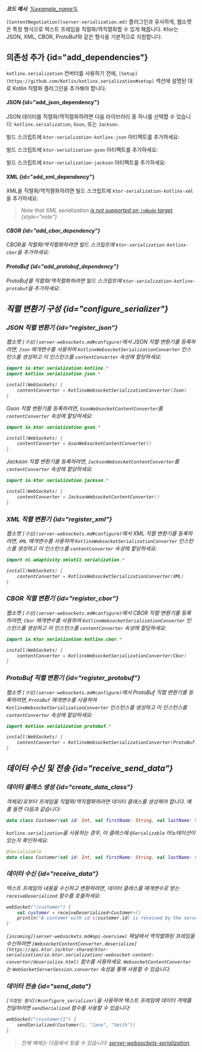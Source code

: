 [//]: # (title: Ktor 서버의 웹소켓 직렬화)

<show-structure for="chapter" depth="2"/>

<tldr>
<var name="example_name" value="server-websockets-serialization"/>
<p>
    <b>코드 예시</b>:
    <a href="https://github.com/ktorio/ktor-documentation/tree/%ktor_version%/codeSnippets/snippets/%example_name%">
        %example_name%
    </a>
</p>
</tldr>

`[ContentNegotiation](server-serialization.md)` 플러그인과 유사하게, 웹소켓은 특정 형식으로 텍스트 프레임을 직렬화/역직렬화할 수 있게 해줍니다. Ktor는 JSON, XML, CBOR, ProtoBuf와 같은 형식을 기본적으로 지원합니다.

## 의존성 추가 {id="add_dependencies"}

`kotlinx.serialization` 컨버터를 사용하기 전에, `[Setup](https://github.com/Kotlin/kotlinx.serialization#setup)` 섹션에 설명된 대로 Kotlin 직렬화 플러그인을 추가해야 합니다.

#### JSON {id="add_json_dependency"}

JSON 데이터를 직렬화/역직렬화하려면 다음 라이브러리 중 하나를 선택할 수 있습니다: `kotlinx.serialization`, `Gson`, 또는 `Jackson`.

<Tabs group="json-libraries">
<TabItem title="kotlinx.serialization" group-key="kotlinx">

빌드 스크립트에 `ktor-serialization-kotlinx-json` 아티팩트를 추가하세요:

<var name="artifact_name" value="ktor-serialization-kotlinx-json"/>
<Tabs group="languages">
    <TabItem title="Gradle (Kotlin)" group-key="kotlin">
        <code-block lang="Kotlin" code="            implementation(&quot;io.ktor:%artifact_name%:$ktor_version&quot;)"/>
    </TabItem>
    <TabItem title="Gradle (Groovy)" group-key="groovy">
        <code-block lang="Groovy" code="            implementation &quot;io.ktor:%artifact_name%:$ktor_version&quot;"/>
    </TabItem>
    <TabItem title="Maven" group-key="maven">
        <code-block lang="XML" code="            &lt;dependency&gt;&#10;                &lt;groupId&gt;io.ktor&lt;/groupId&gt;&#10;                &lt;artifactId&gt;%artifact_name%-jvm&lt;/artifactId&gt;&#10;                &lt;version&gt;${ktor_version}&lt;/version&gt;&#10;            &lt;/dependency&gt;"/>
    </TabItem>
</Tabs>

</TabItem>
<TabItem title="Gson" group-key="gson">

빌드 스크립트에 `ktor-serialization-gson` 아티팩트를 추가하세요:

<var name="artifact_name" value="ktor-serialization-gson"/>
<Tabs group="languages">
    <TabItem title="Gradle (Kotlin)" group-key="kotlin">
        <code-block lang="Kotlin" code="            implementation(&quot;io.ktor:%artifact_name%:$ktor_version&quot;)"/>
    </TabItem>
    <TabItem title="Gradle (Groovy)" group-key="groovy">
        <code-block lang="Groovy" code="            implementation &quot;io.ktor:%artifact_name%:$ktor_version&quot;"/>
    </TabItem>
    <TabItem title="Maven" group-key="maven">
        <code-block lang="XML" code="            &lt;dependency&gt;&#10;                &lt;groupId&gt;io.ktor&lt;/groupId&gt;&#10;                &lt;artifactId&gt;%artifact_name%-jvm&lt;/artifactId&gt;&#10;                &lt;version&gt;${ktor_version}&lt;/version&gt;&#10;            &lt;/dependency&gt;"/>
    </TabItem>
</Tabs>

</TabItem>
<TabItem title="Jackson" group-key="jackson">

빌드 스크립트에 `ktor-serialization-jackson` 아티팩트를 추가하세요:

<var name="artifact_name" value="ktor-serialization-jackson"/>
<Tabs group="languages">
    <TabItem title="Gradle (Kotlin)" group-key="kotlin">
        <code-block lang="Kotlin" code="            implementation(&quot;io.ktor:%artifact_name%:$ktor_version&quot;)"/>
    </TabItem>
    <TabItem title="Gradle (Groovy)" group-key="groovy">
        <code-block lang="Groovy" code="            implementation &quot;io.ktor:%artifact_name%:$ktor_version&quot;"/>
    </TabItem>
    <TabItem title="Maven" group-key="maven">
        <code-block lang="XML" code="            &lt;dependency&gt;&#10;                &lt;groupId&gt;io.ktor&lt;/groupId&gt;&#10;                &lt;artifactId&gt;%artifact_name%-jvm&lt;/artifactId&gt;&#10;                &lt;version&gt;${ktor_version}&lt;/version&gt;&#10;            &lt;/dependency&gt;"/>
    </TabItem>
</Tabs>

</TabItem>
</Tabs>

#### XML {id="add_xml_dependency"}

XML을 직렬화/역직렬화하려면 빌드 스크립트에 `ktor-serialization-kotlinx-xml`을 추가하세요:

<var name="artifact_name" value="ktor-serialization-kotlinx-xml"/>
<Tabs group="languages">
    <TabItem title="Gradle (Kotlin)" group-key="kotlin">
        <code-block lang="Kotlin" code="            implementation(&quot;io.ktor:%artifact_name%:$ktor_version&quot;)"/>
    </TabItem>
    <TabItem title="Gradle (Groovy)" group-key="groovy">
        <code-block lang="Groovy" code="            implementation &quot;io.ktor:%artifact_name%:$ktor_version&quot;"/>
    </TabItem>
    <TabItem title="Maven" group-key="maven">
        <code-block lang="XML" code="            &lt;dependency&gt;&#10;                &lt;groupId&gt;io.ktor&lt;/groupId&gt;&#10;                &lt;artifactId&gt;%artifact_name%-jvm&lt;/artifactId&gt;&#10;                &lt;version&gt;${ktor_version}&lt;/version&gt;&#10;            &lt;/dependency&gt;"/>
    </TabItem>
</Tabs>

> Note that XML serialization [is not supported on `jsNode` target](https://github.com/pdvrieze/xmlutil/issues/83).
{style="note"}

#### CBOR {id="add_cbor_dependency"}

CBOR을 직렬화/역직렬화하려면 빌드 스크립트에 `ktor-serialization-kotlinx-cbor`을 추가하세요:

<var name="artifact_name" value="ktor-serialization-kotlinx-cbor"/>
<Tabs group="languages">
    <TabItem title="Gradle (Kotlin)" group-key="kotlin">
        <code-block lang="Kotlin" code="            implementation(&quot;io.ktor:%artifact_name%:$ktor_version&quot;)"/>
    </TabItem>
    <TabItem title="Gradle (Groovy)" group-key="groovy">
        <code-block lang="Groovy" code="            implementation &quot;io.ktor:%artifact_name%:$ktor_version&quot;"/>
    </TabItem>
    <TabItem title="Maven" group-key="maven">
        <code-block lang="XML" code="            &lt;dependency&gt;&#10;                &lt;groupId&gt;io.ktor&lt;/groupId&gt;&#10;                &lt;artifactId&gt;%artifact_name%-jvm&lt;/artifactId&gt;&#10;                &lt;version&gt;${ktor_version}&lt;/version&gt;&#10;            &lt;/dependency&gt;"/>
    </TabItem>
</Tabs>

#### ProtoBuf {id="add_protobuf_dependency"}

ProtoBuf를 직렬화/역직렬화하려면 빌드 스크립트에 `ktor-serialization-kotlinx-protobuf`을 추가하세요:

<var name="artifact_name" value="ktor-serialization-kotlinx-protobuf"/>
<Tabs group="languages">
    <TabItem title="Gradle (Kotlin)" group-key="kotlin">
        <code-block lang="Kotlin" code="            implementation(&quot;io.ktor:%artifact_name%:$ktor_version&quot;)"/>
    </TabItem>
    <TabItem title="Gradle (Groovy)" group-key="groovy">
        <code-block lang="Groovy" code="            implementation &quot;io.ktor:%artifact_name%:$ktor_version&quot;"/>
    </TabItem>
    <TabItem title="Maven" group-key="maven">
        <code-block lang="XML" code="            &lt;dependency&gt;&#10;                &lt;groupId&gt;io.ktor&lt;/groupId&gt;&#10;                &lt;artifactId&gt;%artifact_name%-jvm&lt;/artifactId&gt;&#10;                &lt;version&gt;${ktor_version}&lt;/version&gt;&#10;            &lt;/dependency&gt;"/>
    </TabItem>
</Tabs>

## 직렬 변환기 구성 {id="configure_serializer"}

### JSON 직렬 변환기 {id="register_json"}

<Tabs group="json-libraries">
<TabItem title="kotlinx.serialization" group-key="kotlinx">

웹소켓 `[구성](server-websockets.md#configure)`에서 JSON 직렬 변환기를 등록하려면, `Json` 매개변수를 사용하여 `KotlinxWebsocketSerializationConverter` 인스턴스를 생성하고 이 인스턴스를 `contentConverter` 속성에 할당하세요:

```kotlin
import io.ktor.serialization.kotlinx.*
import kotlinx.serialization.json.*

install(WebSockets) {
    contentConverter = KotlinxWebsocketSerializationConverter(Json)
}
```

</TabItem>
<TabItem title="Gson" group-key="gson">

Gson 직렬 변환기를 등록하려면, `GsonWebsocketContentConverter`를 `contentConverter` 속성에 할당하세요:
```kotlin
import io.ktor.serialization.gson.*

install(WebSockets) {
    contentConverter = GsonWebsocketContentConverter()
}
```

</TabItem>
<TabItem title="Jackson" group-key="jackson">

Jackson 직렬 변환기를 등록하려면, `JacksonWebsocketContentConverter`를 `contentConverter` 속성에 할당하세요:

```kotlin
import io.ktor.serialization.jackson.*

install(WebSockets) {
    contentConverter = JacksonWebsocketContentConverter()
}
```

</TabItem>
</Tabs>

### XML 직렬 변환기 {id="register_xml"}

웹소켓 `[구성](server-websockets.md#configure)`에서 XML 직렬 변환기를 등록하려면, `XML` 매개변수를 사용하여 `KotlinxWebsocketSerializationConverter` 인스턴스를 생성하고 이 인스턴스를 `contentConverter` 속성에 할당하세요:
```kotlin
import nl.adaptivity.xmlutil.serialization.*

install(WebSockets) {
    contentConverter = KotlinxWebsocketSerializationConverter(XML)
}
```

### CBOR 직렬 변환기 {id="register_cbor"}

웹소켓 `[구성](server-websockets.md#configure)`에서 CBOR 직렬 변환기를 등록하려면, `Cbor` 매개변수를 사용하여 `KotlinxWebsocketSerializationConverter` 인스턴스를 생성하고 이 인스턴스를 `contentConverter` 속성에 할당하세요:

```kotlin
import io.ktor.serialization.kotlinx.cbor.*

install(WebSockets) {
    contentConverter = KotlinxWebsocketSerializationConverter(Cbor)
}
```

### ProtoBuf 직렬 변환기 {id="register_protobuf"}

웹소켓 `[구성](server-websockets.md#configure)`에서 ProtoBuf 직렬 변환기를 등록하려면, `ProtoBuf` 매개변수를 사용하여 `KotlinxWebsocketSerializationConverter` 인스턴스를 생성하고 이 인스턴스를 `contentConverter` 속성에 할당하세요:

```kotlin
import kotlinx.serialization.protobuf.*

install(WebSockets) {
    contentConverter = KotlinxWebsocketSerializationConverter(ProtoBuf)
}
```

## 데이터 수신 및 전송 {id="receive_send_data"}

### 데이터 클래스 생성 {id="create_data_class"}

객체로/로부터 프레임을 직렬화/역직렬화하려면 데이터 클래스를 생성해야 합니다. 예를 들면 다음과 같습니다:
```kotlin
data class Customer(val id: Int, val firstName: String, val lastName: String)
```

`kotlinx.serialization`을 사용하는 경우, 이 클래스에 `@Serializable` 어노테이션이 있는지 확인하세요:
```kotlin
@Serializable
data class Customer(val id: Int, val firstName: String, val lastName: String)
```

### 데이터 수신 {id="receive_data"}

텍스트 프레임의 내용을 수신하고 변환하려면, 데이터 클래스를 매개변수로 받는 `receiveDeserialized` 함수를 호출하세요:
```kotlin
webSocket("/customer") {
    val customer = receiveDeserialized<Customer>()
    println("A customer with id ${customer.id} is received by the server.")
}
```

`[incoming](server-websockets.md#api-overview)` 채널에서 역직렬화된 프레임을 수신하려면 `[WebsocketContentConverter.deserialize](https://api.ktor.io/ktor-shared/ktor-serialization/io.ktor.serialization/-websocket-content-converter/deserialize.html)` 함수를 사용하세요. `WebsocketContentConverter`는 `WebSocketServerSession.converter` 속성을 통해 사용할 수 있습니다.

### 데이터 전송 {id="send_data"}

`[지정된 형식](#configure_serializer)`을 사용하여 텍스트 프레임에 데이터 객체를 전달하려면 `sendSerialized` 함수를 사용할 수 있습니다:

```kotlin
webSocket("/customer/1") {
    sendSerialized(Customer(1, "Jane", "Smith"))
}
```

> 전체 예제는 다음에서 찾을 수 있습니다: [server-websockets-serialization](https://github.com/ktorio/ktor-documentation/tree/%ktor_version%/codeSnippets/snippets/server-websockets-serialization).